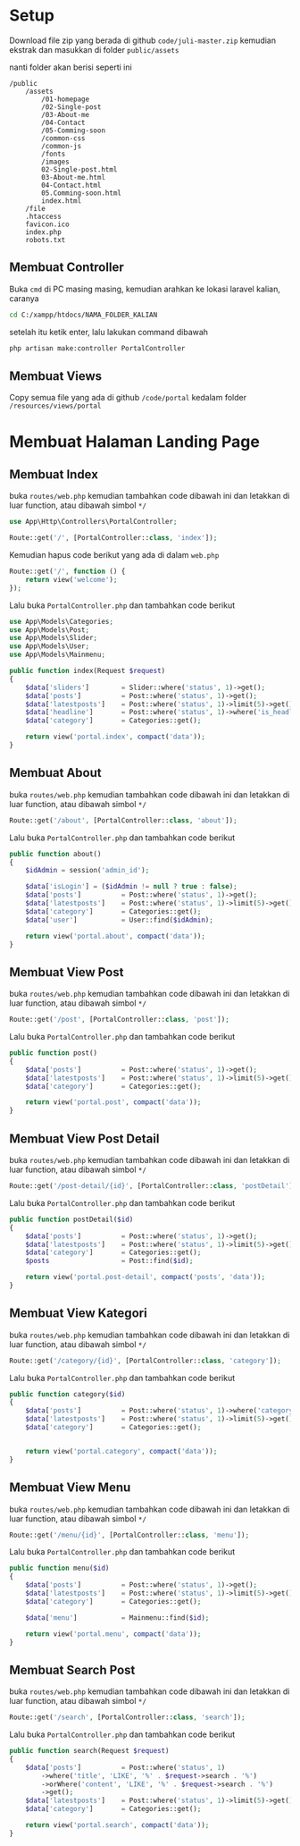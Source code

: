 # Setup 
Download file zip yang berada di github `code/juli-master.zip` kemudian ekstrak dan masukkan di folder `public/assets`

nanti folder akan berisi seperti ini
```
/public
    /assets
        /01-homepage
        /02-Single-post
        /03-About-me
        /04-Contact
        /05-Comming-soon
        /common-css
        /common-js
        /fonts
        /images
        02-Single-post.html
        03-About-me.html
        04-Contact.html
        05.Comming-soon.html
        index.html
    /file
    .htaccess
    favicon.ico
    index.php
    robots.txt
```

## Membuat Controller

Buka `cmd` di PC masing masing, kemudian arahkan ke lokasi laravel kalian, caranya
```sh
cd C:/xampp/htdocs/NAMA_FOLDER_KALIAN
``` 
setelah itu ketik enter, lalu lakukan command dibawah
```sh
php artisan make:controller PortalController
```

## Membuat Views

Copy semua file yang ada di github `/code/portal` kedalam folder `/resources/views/portal`

# Membuat Halaman Landing Page

## Membuat Index

buka `routes/web.php` kemudian tambahkan code dibawah ini dan letakkan di luar function, atau dibawah simbol `*/`
```php
use App\Http\Controllers\PortalController;

Route::get('/', [PortalController::class, 'index']);

```
Kemudian hapus code berikut yang ada di dalam `web.php`

```php
Route::get('/', function () {
    return view('welcome');
});
```

Lalu buka `PortalController.php` dan tambahkan code berikut
```php
use App\Models\Categories;
use App\Models\Post;
use App\Models\Slider;
use App\Models\User;
use App\Models\Mainmenu;

public function index(Request $request)
{
    $data['sliders']        = Slider::where('status', 1)->get();
    $data['posts']          = Post::where('status', 1)->get();
    $data['latestposts']    = Post::where('status', 1)->limit(5)->get();
    $data['headline']       = Post::where('status', 1)->where('is_headline', 1)->get();
    $data['category']       = Categories::get();

    return view('portal.index', compact('data'));
}

```

## Membuat About 

buka `routes/web.php` kemudian tambahkan code dibawah ini dan letakkan di luar function, atau dibawah simbol `*/`
```php
Route::get('/about', [PortalController::class, 'about']);
```

Lalu buka `PortalController.php` dan tambahkan code berikut

```php
public function about()
{
    $idAdmin = session('admin_id');

    $data['isLogin'] = ($idAdmin != null ? true : false);
    $data['posts']          = Post::where('status', 1)->get();
    $data['latestposts']    = Post::where('status', 1)->limit(5)->get();
    $data['category']       = Categories::get();
    $data['user']           = User::find($idAdmin);

    return view('portal.about', compact('data'));
}
```

## Membuat View Post 

buka `routes/web.php` kemudian tambahkan code dibawah ini dan letakkan di luar function, atau dibawah simbol `*/`
```php
Route::get('/post', [PortalController::class, 'post']);
```

Lalu buka `PortalController.php` dan tambahkan code berikut

```php
public function post()
{
    $data['posts']          = Post::where('status', 1)->get();
    $data['latestposts']    = Post::where('status', 1)->limit(5)->get();
    $data['category']       = Categories::get();

    return view('portal.post', compact('data'));
}
```

## Membuat View Post Detail

buka `routes/web.php` kemudian tambahkan code dibawah ini dan letakkan di luar function, atau dibawah simbol `*/`
```php
Route::get('/post-detail/{id}', [PortalController::class, 'postDetail']);
```

Lalu buka `PortalController.php` dan tambahkan code berikut

```php
public function postDetail($id)
{
    $data['posts']          = Post::where('status', 1)->get();
    $data['latestposts']    = Post::where('status', 1)->limit(5)->get();
    $data['category']       = Categories::get();
    $posts                  = Post::find($id);

    return view('portal.post-detail', compact('posts', 'data'));
}
```

## Membuat View Kategori

buka `routes/web.php` kemudian tambahkan code dibawah ini dan letakkan di luar function, atau dibawah simbol `*/`
```php
Route::get('/category/{id}', [PortalController::class, 'category']);
```

Lalu buka `PortalController.php` dan tambahkan code berikut

```php
public function category($id)
{
    $data['posts']          = Post::where('status', 1)->where('category_id', $id)->get();
    $data['latestposts']    = Post::where('status', 1)->limit(5)->get();
    $data['category']       = Categories::get();


    return view('portal.category', compact('data'));
}
```
## Membuat View Menu

buka `routes/web.php` kemudian tambahkan code dibawah ini dan letakkan di luar function, atau dibawah simbol `*/`
```php
Route::get('/menu/{id}', [PortalController::class, 'menu']);
```

Lalu buka `PortalController.php` dan tambahkan code berikut

```php
public function menu($id)
{
    $data['posts']          = Post::where('status', 1)->get();
    $data['latestposts']    = Post::where('status', 1)->limit(5)->get();
    $data['category']       = Categories::get();

    $data['menu']           = Mainmenu::find($id);

    return view('portal.menu', compact('data'));
}
```

## Membuat Search Post

buka `routes/web.php` kemudian tambahkan code dibawah ini dan letakkan di luar function, atau dibawah simbol `*/`
```php
Route::get('/search', [PortalController::class, 'search']); 
```

Lalu buka `PortalController.php` dan tambahkan code berikut

```php
public function search(Request $request)
{
    $data['posts']          = Post::where('status', 1)
        ->where('title', 'LIKE', '%' . $request->search . '%')
        ->orWhere('content', 'LIKE', '%' . $request->search . '%')
        ->get();
    $data['latestposts']    = Post::where('status', 1)->limit(5)->get();
    $data['category']       = Categories::get();

    return view('portal.search', compact('data'));
}
```
